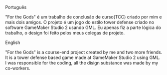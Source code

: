 Português

"For the Gods" é um trabalho de conclusão de curso(TCC) criado por mim e mais dois amigos.
O projeto é um jogo do estilo tower defense criado no software GameMaker Studio 2 usando GML.
Eu apenas fiz a parte lógica do trabalho, o design foi feito pelos meus colegas de projeto.

English

"For the Gods" is a course-end project created by me and two more friends.
It is a tower defense based game made at GameMaker Studio 2 using GML.
I was responsible for the coding, all the disign substance was made by my co-workers.
